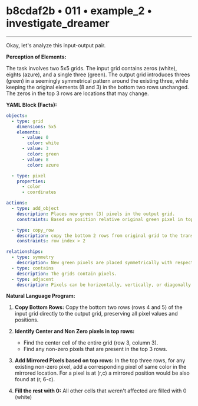 # b8cdaf2b • 011 • example_2 • investigate_dreamer

---
Okay, let's analyze this input-output pair.

**Perception of Elements:**

The task involves two 5x5 grids. The input grid contains zeros (white), eights (azure), and a single three (green). The output grid introduces threes (green) in a seemingly symmetrical pattern around the existing three, while keeping the original elements (8 and 3) in the bottom two rows unchanged. The zeros in the top 3 rows are locations that may change.

**YAML Block (Facts):**



```yaml
objects:
  - type: grid
    dimensions: 5x5
    elements:
      - value: 0
        color: white
      - value: 3
        color: green
      - value: 8
        color: azure

  - type: pixel
    properties:
      - color
      - coordinates

actions:
  - type: add_object
    description: Places new green (3) pixels in the output grid.
    constraints: Based on position relative original green pixel in top three rows

  - type: copy_row
    description: copy the bottom 2 rows from original grid to the transformed one.
    constraints: row index > 2

relationships:
  - type: symmetry
    description: New green pixels are placed symmetrically with respect to the center of the grid, if any.
  - type: contains
    description: The grids contain pixels.
  - type: adjacent
    description: Pixels can be horizontally, vertically, or diagonally adjacent.
```



**Natural Language Program:**

1.  **Copy Bottom Rows:** Copy the bottom two rows (rows 4 and 5) of the input grid directly to the output grid, preserving all pixel values and positions.

2.  **Identify Center and Non Zero pixels in top rows:**
    *   Find the center cell of the entire grid (row 3, column 3).
    *   Find any non-zero pixels that are present in the top 3 rows.

3. **Add Mirrored Pixels based on top rows:** In the top three rows, for any existing non-zero pixel, add a corresponding pixel of same color in the mirrored location. For a pixel is at (r,c) a mirrored position would be also found at (r, 6-c).

4. **Fill the rest with 0:** All other cells that weren't affected are filled with 0 (white)

